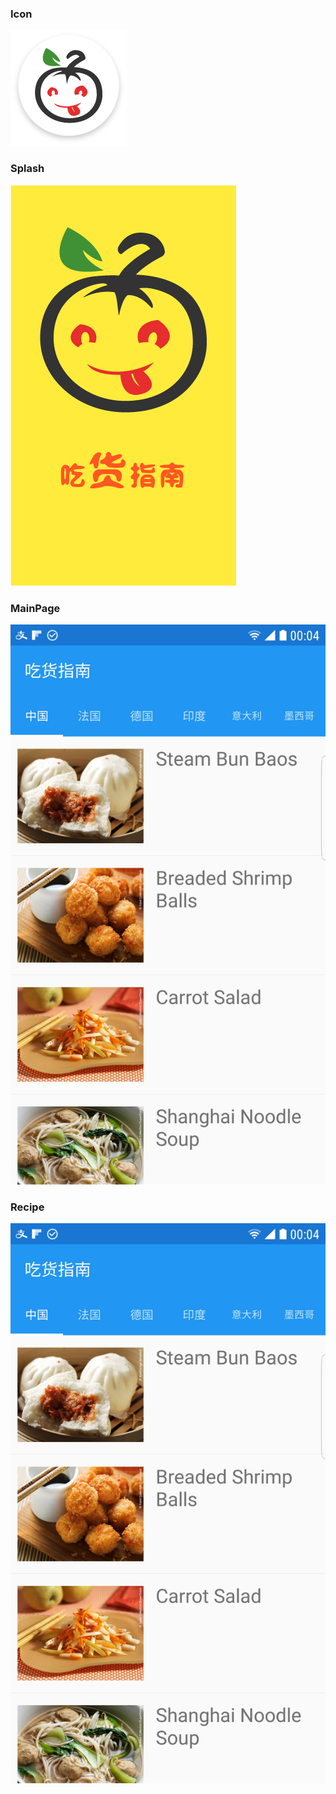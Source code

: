 ### Icon
![Alt text](./Iconmdpi.png)

### Splash
![Alt text](./splashmdpi.png)

### MainPage

![Alt text](./screenshot-1513181051783.jpg)

### Recipe

![Alt text](./screenshot-1513181051783.jpg)
